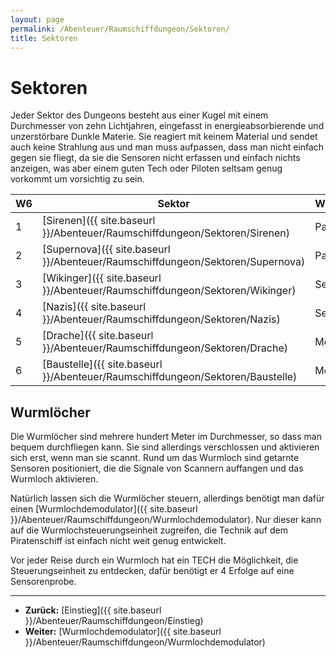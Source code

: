 ```yaml
---
layout: page
permalink: /Abenteuer/Raumschiffdungeon/Sektoren/
title: Sektoren
---
```


# Sektoren

Jeder Sektor des Dungeons besteht aus einer Kugel mit einem Durchmesser von zehn Lichtjahren, eingefasst in energieabsorbierende und unzerstörbare Dunkle Materie. Sie reagiert mit keinem Material und sendet auch keine Strahlung aus und man muss aufpassen, dass man nicht einfach gegen sie fliegt, da sie die Sensoren nicht erfassen und einfach nichts anzeigen, was aber einem guten Tech oder Piloten seltsam genug vorkommt um vorsichtig zu sein.

<table>
<thead>
<tr><th>W6</th><th>Sektor</th><th>Wurmlochdemodulatorteil</th></tr>
</thead>
<tbody>
<tr><td>1</td><td>[Sirenen]({{ site.baseurl }}/Abenteuer/Raumschiffdungeon/Sektoren/Sirenen)</td><td>Parabolantenne</td></tr>
<tr><td>2</td><td>[Supernova]({{ site.baseurl }}/Abenteuer/Raumschiffdungeon/Sektoren/Supernova)</td><td>Parabolantenne</td></tr>
<tr><td>3</td><td>[Wikinger]({{ site.baseurl }}/Abenteuer/Raumschiffdungeon/Sektoren/Wikinger)</td><td>Sender</td></tr>
<tr><td>4</td><td>[Nazis]({{ site.baseurl }}/Abenteuer/Raumschiffdungeon/Sektoren/Nazis)</td><td>Sender</td></tr>
<tr><td>5</td><td>[Drache]({{ site.baseurl }}/Abenteuer/Raumschiffdungeon/Sektoren/Drache)</td><td>Modulationseinheit</td></tr>
<tr><td>6</td><td>[Baustelle]({{ site.baseurl }}/Abenteuer/Raumschiffdungeon/Sektoren/Baustelle)</td><td>Modulationseinheit</td></tr>
</tbody>
</table>

## Wurmlöcher

Die Wurmlöcher sind mehrere hundert Meter im Durchmesser, so dass man bequem durchfliegen kann. Sie sind allerdings verschlossen und aktivieren sich erst, wenn man sie scannt. Rund um das Wurmloch sind getarnte Sensoren positioniert, die die Signale von Scannern auffangen und das Wurmloch aktivieren.

Natürlich lassen sich die Wurmlöcher steuern, allerdings benötigt man dafür einen [Wurmlochdemodulator]({{ site.baseurl }}/Abenteuer/Raumschiffdungeon/Wurmlochdemodulator). Nur dieser kann auf die Wurmlochsteuerungseinheit zugreifen, die Technik auf dem Piratenschiff ist einfach nicht weit genug entwickelt.

Vor jeder Reise durch ein Wurmloch hat ein TECH die Möglichkeit, die Steuerungseinheit zu entdecken, dafür benötigt er 4 Erfolge auf eine Sensorenprobe.

***

- **Zurück:** [Einstieg]({{ site.baseurl }}/Abenteuer/Raumschiffdungeon/Einstieg)
- **Weiter:** [Wurmlochdemodulator]({{ site.baseurl }}/Abenteuer/Raumschiffdungeon/Wurmlochdemodulator)
